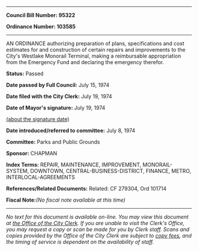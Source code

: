

********

**Council Bill Number: 95322**
   
**Ordinance Number: 103585**
********

 AN ORDINANCE authorizing preparation of plans, specifications and cost estimates for and construction of certain repairs and improvements to the City's Westlake Monorail Terminal, making a reimbursable appropriation from the Emergency Fund and declaring the emergency therefor.

**Status:** Passed
   
**Date passed by Full Council:** July 15, 1974
   
**Date filed with the City Clerk:** July 19, 1974
   
**Date of Mayor's signature:** July 19, 1974
   
[(about the signature date)](/~public/approvaldate.htm)
   
   
   
**Date introduced/referred to committee:** July 8, 1974
   
**Committee:** Parks and Public Grounds
   
**Sponsor:** CHAPMAN
   
   
**Index Terms:** REPAIR, MAINTENANCE, IMPROVEMENT, MONORAIL-SYSTEM, DOWNTOWN, CENTRAL-BUSINESS-DISTRICT, FINANCE, METRO, INTERLOCAL-AGREEMENTS

**References/Related Documents:** Related: CF 279304, Ord 101714

**Fiscal Note:**_(No fiscal note available at this time)_
********

_No text for this document is available on-line. You may view this document at [the Office of the City Clerk](http://www.seattle.gov/leg/clerk/contactUs.htm). If you are unable to visit the Clerk's Office, you may request a copy or scan be made for you by Clerk staff. Scans and copies provided by the Office of the City Clerk are subject to [copy fees](http://clerk.seattle.gov/~public/clerkfees.htm), and the timing of service is dependent on the availability of staff._

